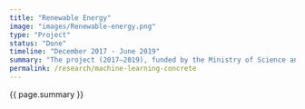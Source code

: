 ```yaml
---
title: "Renewable Energy"
image: "images/Renewable-energy.png"
type: "Project"
status: "Done"
timeline: "December 2017 - June 2019"
summary: "The project (2017–2019), funded by the Ministry of Science and Technology and University Grant Commission, Bangladesh, aimed to assess the environmental and economic impacts of solar PV systems in off-grid areas where electricity was not available. It evaluated the potential of solar energy in reducing greenhouse gas emissions and improving energy sustainability in these regions. The economic analysis focused on the cost-effectiveness of solar PV systems, including installation costs, operational benefits, and long-term savings for rural communities. The project highlighted solar PV's critical role in providing clean energy access and supporting Bangladesh’s transition to renewable energy sources."
permalink: /research/machine-learning-concrete
---
```


<!-- Adding the Justify CSS style -->
<div style="text-align: justify;">
  <p>{{ page.summary }}</p>
</div>
